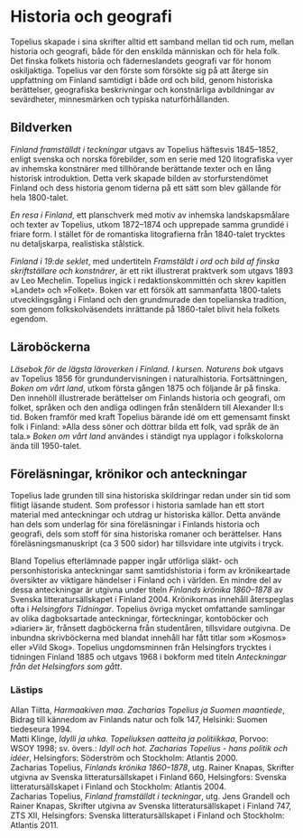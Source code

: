 # Historia och geografi

Topelius skapade i sina skrifter alltid ett samband mellan tid och rum, mellan historia och geografi, både för den enskilda människan och för hela folk. Det finska folkets historia och fäderneslandets geografi var för honom oskiljaktiga. Topelius var den förste som försökte sig på att återge sin uppfattning om Finland samtidigt i både ord och bild, genom historiska berättelser, geografiska beskrivningar och konstnärliga avbildningar av sevärdheter, minnesmärken och typiska naturförhållanden.<br/>

## Bildverken

*Finland framställdt i teckningar* utgavs av Topelius häftesvis 1845–1852, enligt svenska och norska förebilder, som en serie med 120 litografiska vyer av inhemska konstnärer med tillhörande berättande texter och en lång historisk introduktion. Detta verk skapade bilden av storfurstendömet Finland och dess historia genom tiderna på ett sätt som blev gällande för hela 1800-talet.<br/>

*En resa i Finland*, ett planschverk med motiv av inhemska landskapsmålare och texter av Topelius, utkom 1872–1874 och upprepade samma grundidé i friare form. I stället för de romantiska litografierna från 1840-talet trycktes nu detaljskarpa, realistiska stålstick.<br/>

*Finland i 19:de seklet*, med undertiteln *Framstäldt i ord och bild af finska skriftställare och konstnärer*, är ett rikt illustrerat praktverk som utgavs 1893 av Leo Mechelin. Topelius ingick i redaktionskommittén och skrev kapitlen »Landet» och »Folket». Boken var ett försök att sammanfatta 1800-talets utvecklingsgång i Finland och den grundmurade den topelianska tradition, som genom folkskolväsendets inrättande på 1860-talet blivit hela folkets egendom.<br/>

## Läroböckerna

*Läsebok för de lägsta läroverken i Finland. I kursen. Naturens bok* utgavs av Topelius 1856 för grundundervisningen i naturalhistoria. Fortsättningen, *Boken om vårt land*, utkom första gången 1875 och följande år på finska. Den innehöll illustrerade berättelser om Finlands historia och geografi, om folket, språken och den andliga odlingen från stenåldern till Alexander II:s tid. Boken framför med kraft Topelius bärande idé om ett gemensamt finskt folk i Finland: »Alla dess söner och döttrar bilda ett folk, vad språk de än tala.» *Boken om vårt land* användes i ständigt nya upplagor i folkskolorna ända till 1950-talet.<br/>

## Föreläsningar, krönikor och anteckningar

Topelius lade grunden till sina historiska skildringar redan under sin tid som flitigt läsande student. Som professor i historia samlade han ett stort material med anteckningar och utdrag ur historiska källor. Detta använde han dels som underlag för sina föreläsningar i Finlands historia och geografi, dels som stoff för sina historiska romaner och berättelser. Hans föreläsningsmanuskript (ca 3 500 sidor) har tillsvidare inte utgivits i tryck.<br/>

Bland Topelius efterlämnade papper ingår utförliga släkt- och personhistoriska anteckningar samt samtidshistoria i form av krönikeartade översikter av viktigare händelser i Finland och i världen. En mindre del av dessa anteckningar är utgivna under titeln *Finlands krönika 1860–1878* av Svenska litteratursällskapet i Finland 2004. Krönikornas innehåll återspeglas ofta i *Helsingfors Tidningar*. Topelius övriga mycket omfattande samlingar av olika dagboksartade anteckningar, förteckningar, kontoböcker och »diarier» är, frånsett dagböckerna från studentåren, tillsvidare outgivna. De inbundna skrivböckerna med blandat innehåll har fått titlar som »Kosmos» eller »Vild Skog». Topelius ungdomsminnen från Helsingfors trycktes i tidningen Finland 1885 och utgavs 1968 i bokform med titeln *Anteckningar från det Helsingfors som gått*.<br/>

### Lästips

Allan Tiitta, *Harmaakiven maa. Zacharias Topelius ja Suomen maantiede*, Bidrag till kännedom av Finlands natur och folk 147, Helsinki: Suomen tiedeseura 1994.<br/>
Matti Klinge, *Idylli ja uhka. Topeliuksen aatteita ja politiikkaa*, Porvoo: WSOY 1998; sv. övers.: *Idyll och hot. Zacharias Topelius - hans politik och idéer*, Helsingfors: Söderström och Stockholm: Atlantis 2000.<br/>
Zacharias Topelius, *Finlands krönika 1860–1878*, utg. Rainer Knapas, Skrifter utgivna av Svenska litteratursällskapet i Finland 660, Helsingfors: Svenska litteratursällskapet i Finland och Stockholm: Atlantis 2004.<br/>
Zacharias Topelius, *Finland framställdt i teckningar*, utg. Jens Grandell och Rainer Knapas, Skrifter utgivna av Svenska litteratursällskapet i Finland 747,  ZTS XII, Helsingfors: Svenska litteratursällskapet i Finland och Stockholm: Atlantis 2011.<br/>
